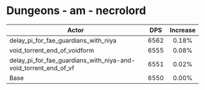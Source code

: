 # Dungeons - am - necrolord
| Actor | DPS | Increase |
|---|:---:|:---:|
|delay_pi_for_fae_guardians_with_niya|6562|0.18%|
|void_torrent_end_of_voidform|6555|0.08%|
|delay_pi_for_fae_guardians_with_niya-and-void_torrent_end_of_vf|6551|0.02%|
|Base|6550|0.00%|
